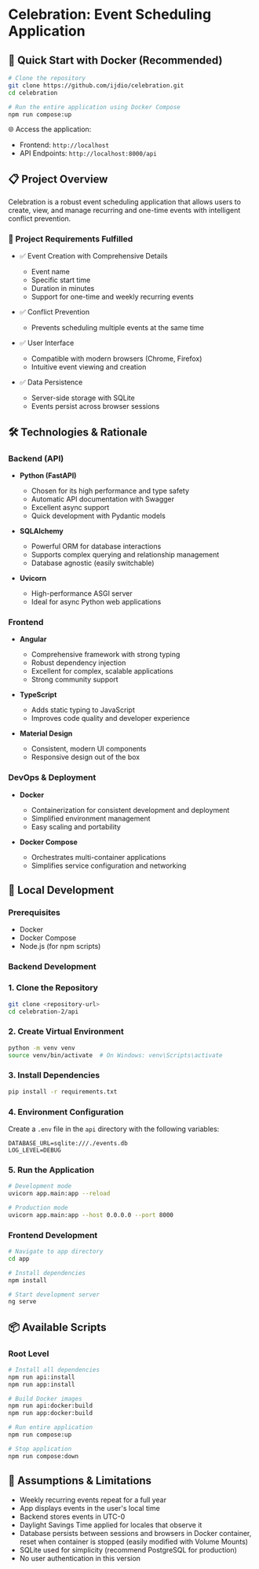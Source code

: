 # Celebration: Event Scheduling Application

## 🚀 Quick Start with Docker (Recommended)

```bash
# Clone the repository
git clone https://github.com/ijdio/celebration.git
cd celebration

# Run the entire application using Docker Compose
npm run compose:up
```

🌐 Access the application:
- Frontend: `http://localhost`
- API Endpoints: `http://localhost:8000/api`

## 📋 Project Overview

Celebration is a robust event scheduling application that allows users to create, view, and manage recurring and one-time events with intelligent conflict prevention.

### 🎯 Project Requirements Fulfilled

- ✅ Event Creation with Comprehensive Details
  - Event name
  - Specific start time
  - Duration in minutes
  - Support for one-time and weekly recurring events

- ✅ Conflict Prevention
  - Prevents scheduling multiple events at the same time

- ✅ User Interface
  - Compatible with modern browsers (Chrome, Firefox)
  - Intuitive event viewing and creation

- ✅ Data Persistence
  - Server-side storage with SQLite
  - Events persist across browser sessions

## 🛠 Technologies & Rationale

### Backend (API)
- **Python (FastAPI)**
  - Chosen for its high performance and type safety
  - Automatic API documentation with Swagger
  - Excellent async support
  - Quick development with Pydantic models

- **SQLAlchemy**
  - Powerful ORM for database interactions
  - Supports complex querying and relationship management
  - Database agnostic (easily switchable)

- **Uvicorn**
  - High-performance ASGI server
  - Ideal for async Python web applications

### Frontend
- **Angular**
  - Comprehensive framework with strong typing
  - Robust dependency injection
  - Excellent for complex, scalable applications
  - Strong community support

- **TypeScript**
  - Adds static typing to JavaScript
  - Improves code quality and developer experience

- **Material Design**
  - Consistent, modern UI components
  - Responsive design out of the box

### DevOps & Deployment
- **Docker**
  - Containerization for consistent development and deployment
  - Simplified environment management
  - Easy scaling and portability

- **Docker Compose**
  - Orchestrates multi-container applications
  - Simplifies service configuration and networking

## 🔧 Local Development

### Prerequisites
- Docker
- Docker Compose
- Node.js (for npm scripts)

### Backend Development

### 1. Clone the Repository
```bash
git clone <repository-url>
cd celebration-2/api
```

### 2. Create Virtual Environment
```bash
python -m venv venv
source venv/bin/activate  # On Windows: venv\Scripts\activate
```

### 3. Install Dependencies
```bash
pip install -r requirements.txt
```

### 4. Environment Configuration
Create a `.env` file in the `api` directory with the following variables:
```
DATABASE_URL=sqlite:///./events.db
LOG_LEVEL=DEBUG
```

### 5. Run the Application
```bash
# Development mode
uvicorn app.main:app --reload

# Production mode
uvicorn app.main:app --host 0.0.0.0 --port 8000
```


### Frontend Development
```bash
# Navigate to app directory
cd app

# Install dependencies
npm install

# Start development server
ng serve
```

## 📦 Available Scripts

### Root Level
```bash
# Install all dependencies
npm run api:install
npm run app:install

# Build Docker images
npm run api:docker:build
npm run app:docker:build

# Run entire application
npm run compose:up

# Stop application
npm run compose:down
```

## 📝 Assumptions & Limitations
- Weekly recurring events repeat for a full year
- App displays events in the user's local time
- Backend stores events in UTC-0
- Daylight Savings Time applied for locales that observe it
- Database persists between sessions and browsers in Docker container, reset when container is stopped (easily modified with Volume Mounts)
- SQLite used for simplicity (recommend PostgreSQL for production)
- No user authentication in this version